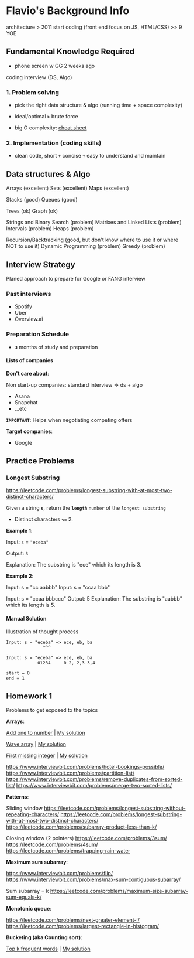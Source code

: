 # Flavio's Background Info

architecture > 2011 start coding (front end focus on JS, HTML/CSS) >> 9 YOE

## Fundamental Knowledge Required

- phone screen w GG 2 weeks ago

coding interview (DS, Algo)

### 1. Problem solving

- pick the right data structure & algo (running time + space complexity)
- ideal/optimal **`>`** brute force

- big O complexity: [cheat sheet](https://bigocheatsheet.com)

### 2. Implementation (coding skills)

- clean code, short **`+`** concise **`+`** easy to understand and maintain

## Data structures & Algo

Arrays (excellent)
Sets  (excellent)
Maps  (excellent)

Stacks  (good)
Queues  (good)

Trees (ok)
Graph (ok)

Strings and Binary Search (problem)
Matrixes and Linked Lists (problem)
Intervals (problem)
Heaps (problem)

Recursion/Backtracking (good, but don't know where to use it or where NOT to use it)
Dynamic Programming (problem)
Greedy (problem)

## Interview Strategy

Planed approach to prepare for Google or FANG interview

### Past interviews

- Spotify
- Uber
- Overview.ai

### Preparation Schedule

- **`3`** months of study and preparation

#### Lists of companies

**Don't care about**:

Non start-up companies: standard interview => ds + algo

- Asana
- Snapchat
- ...etc

**`IMPORTANT`**: Helps when negotiating competing offers

**Target companies**:

- Google

## Practice Problems

### Longest Substring

<https://leetcode.com/problems/longest-substring-with-at-most-two-distinct-characters/>

Given a string **`s`**, return the **`length`**:`number` of the `longest substring`

- Distinct characters **`<=`** 2.

**Example 1**:

Input: `s` = `"eceba"`

Output: `3`

Explanation: The substring is "ece" which its length is 3.

**Example 2**:

Input: s = "cc aabbb"
Input: s = "ccaa bbb"

Input: s = "ccaa bbbccc"
Output: 5
Explanation: The substring is "aabbb" which its length is 5.

#### Manual Solution

Illustration of thought process

```shell
Input: s = "eceba" => ece, eb, ba
              ^^^

Input: s = "eceba" => ece, eb, ba
            01234     0 2, 2,3 3,4

start = 0
end = 1
```

## Homework 1

Problems to get exposed to the topics

**Arrays**:

[Add one to number](https://leetcode.com/problems/plus-one/) | [My solution](arrays/plus-one.js)

[Wave array](https://www.interviewbit.com/problems/wave-array/) | [My solution](arrays/wave-array.js)

[First missing integer](https://www.interviewbit.com/problems/first-missing-integer/) | [My solution](arrays/first-missing-integer.js)

<https://www.interviewbit.com/problems/hotel-bookings-possible/>
<https://www.interviewbit.com/problems/partition-list/>
<https://www.interviewbit.com/problems/remove-duplicates-from-sorted-list/>
<https://www.interviewbit.com/problems/merge-two-sorted-lists/>

**Patterns**:

Sliding window
<https://leetcode.com/problems/longest-substring-without-repeating-characters/>
<https://leetcode.com/problems/longest-substring-with-at-most-two-distinct-characters/>
<https://leetcode.com/problems/subarray-product-less-than-k/>

Closing window (2 pointers)
<https://leetcode.com/problems/3sum/>
<https://leetcode.com/problems/4sum/>
<https://leetcode.com/problems/trapping-rain-water>

**Maximum sum subarray**:

<https://www.interviewbit.com/problems/flip/>
<https://www.interviewbit.com/problems/max-sum-contiguous-subarray/>

Sum subarray = k
<https://leetcode.com/problems/maximum-size-subarray-sum-equals-k/>

**Monotonic queue**:

<https://leetcode.com/problems/next-greater-element-i/>
<https://leetcode.com/problems/largest-rectangle-in-histogram/>

**Bucketing (aka Counting sort)**:

[Top k frequent words](https://leetcode.com/problems/top-k-frequent-words/) | [My solution](bucketing-count-sort/top-k-frequent-words.js)
